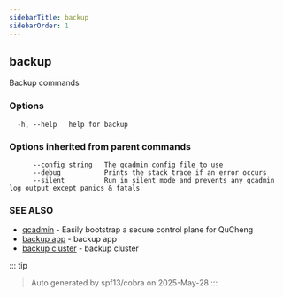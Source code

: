 ```yaml
---
sidebarTitle: backup
sidebarOrder: 1
---
```


## backup<Badge type="tip" text="20230925" />

Backup commands

### Options

```
  -h, --help   help for backup
```

### Options inherited from parent commands

```
      --config string   The qcadmin config file to use
      --debug           Prints the stack trace if an error occurs
      --silent          Run in silent mode and prevents any qcadmin log output except panics & fatals
```

### SEE ALSO

* [qcadmin](../qcadmin.md)	 - Easily bootstrap a secure control plane for QuCheng
* [backup app](backup_app.md)	 - backup app
* [backup cluster](backup_cluster.md)	 - backup cluster

::: tip
>Auto generated by spf13/cobra on 2025-May-28
:::